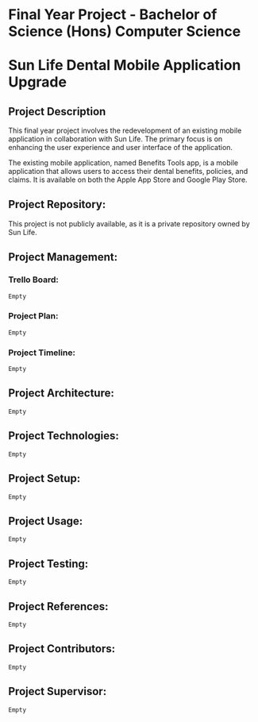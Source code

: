 # Final Year Project - Bachelor of Science (Hons) Computer Science <br><br> Sun Life Dental Mobile Application Upgrade


## Project Description
This final year project involves the redevelopment of an existing mobile application in collaboration with Sun Life. The primary focus is on enhancing the user experience and user interface of the application. 

The existing mobile application, named Benefits Tools app, is a mobile application that allows users to access their dental benefits, policies, and claims. It is available on both the Apple App Store and Google Play Store.

## Project Repository:
This project is not publicly available, as it is a private repository owned by Sun Life.

## Project Management:
### Trello Board:
```
Empty
```

### Project Plan:
```
Empty
```

### Project Timeline:
```
Empty
```

## Project Architecture:
```
Empty
```

## Project Technologies:
```
Empty
```

## Project Setup:
```
Empty
```

## Project Usage:
```
Empty
```

## Project Testing:
```
Empty
```

## Project References:
```
Empty
```

## Project Contributors:
```
Empty
```

## Project Supervisor:
```
Empty
```
